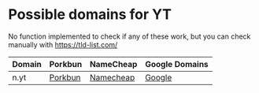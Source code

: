 # Possible domains for YT

No function implemented to check if any of these work, but you can check manually with https://tld-list.com/

| Domain | Porkbun | NameCheap | Google Domains |
|---|---|---|---|
| n.yt | [Porkbun](https://porkbun.com/checkout/search?prb=e814663da1&tlds=&idnLanguage=&search=search&q=n.yt) | [Namecheap](https://www.namecheap.com/domains/registration/results/?domain=n.yt) | [Google](https://domains.google.com/registrar/search?searchTerm=n.yt) |
